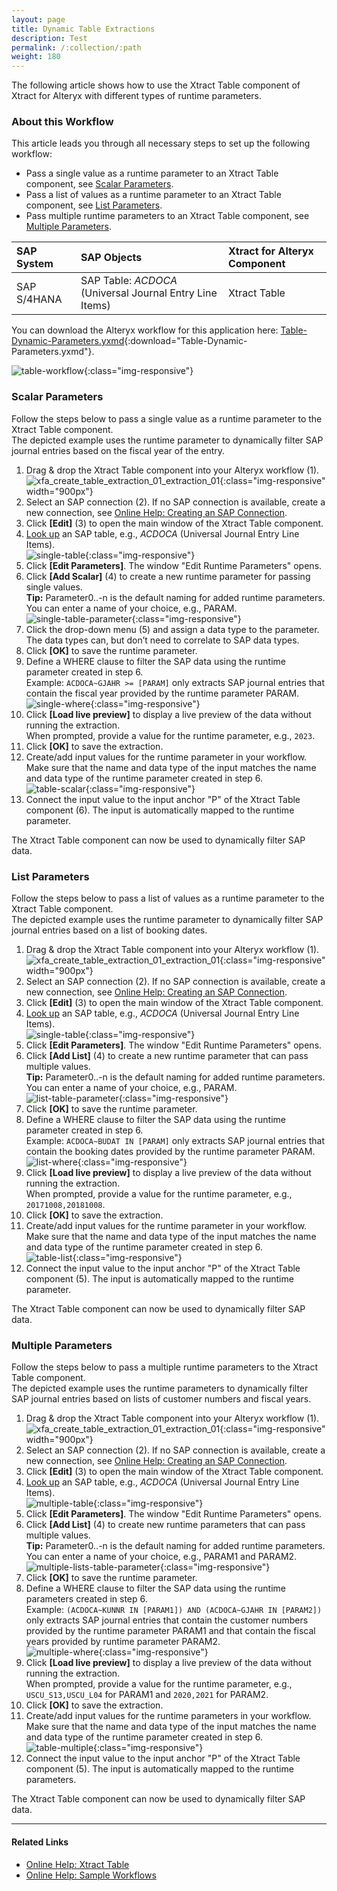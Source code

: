 ```yaml
---
layout: page
title: Dynamic Table Extractions 
description: Test
permalink: /:collection/:path
weight: 180
---
```


The following article shows how to use the Xtract Table component of Xtract for Alteryx with different types of runtime parameters.<br>

### About this Workflow

This article leads you through all necessary steps to set up the following workflow:
- Pass a single value as a runtime parameter to an Xtract Table component, see [Scalar Parameters](#scalar-parameters).
- Pass a list of values as a runtime parameter to an Xtract Table component, see [List Parameters](#list-parameters).
- Pass multiple runtime parameters to an Xtract Table component, see [Multiple Parameters](#multiple-parameters).


| SAP System | SAP Objects | Xtract for Alteryx Component |
| :------ |:--- | :--- |
| SAP S/4HANA | SAP Table: *ACDOCA* (Universal Journal Entry Line Items) | Xtract Table |

You can download the Alteryx workflow for this application here: [Table-Dynamic-Parameters.yxmd](/files/xfa/Table-Dynamic-Parameters.yxmd){:download="Table-Dynamic-Parameters.yxmd"}.

![table-workflow](/img/contents/xfa/workflow.png){:class="img-responsive"}

<!---
### Prerequisites

To use the Xtract Table component, access to the designated authority objects (RFC) in SAP must be available.<br>
For more information, refer to the knowledge base article [SAP User Rights: Table](../sap/authority-objects-sap-user-rights#table).
-->

### Scalar Parameters

Follow the steps below to pass a single value as a runtime parameter to the Xtract Table component.<br>
The depicted example uses the runtime parameter to dynamically filter SAP journal entries based on the fiscal year of the entry.

1. Drag & drop the Xtract Table component into your Alteryx workflow (1).<br>
![xfa_create_table_extraction_01_extraction_01](/img/contents/xfa/xfa_create_table_extraction_01.png){:class="img-responsive" width="900px"}
2. Select an SAP connection (2). If no SAP connection is available, create a new connection, see [Online Help: Creating an SAP Connection](https://help.theobald-software.com/en/xtract-for-alteryx/sap-connection).
3. Click **[Edit]** (3) to open the main window of the Xtract Table component.
4. [Look up](https://help.theobald-software.com/en/xtract-universal/table/extract-table-data#look-up-a-table) an SAP table, e.g., *ACDOCA* (Universal Journal Entry Line Items).<br>
![single-table](/img/contents/xfa/single-table.png){:class="img-responsive"}
5. Click **[Edit Parameters]**. The window "Edit Runtime Parameters" opens.
6. Click **[Add Scalar]** (4) to create a new runtime parameter for passing single values.<br>
**Tip:** Parameter0..-n is the default naming for added runtime parameters. You can enter a name of your choice, e.g., PARAM.
![single-table-parameter](/img/contents/xfa/single-table-parameter.png){:class="img-responsive"}
7. Click the drop-down menu (5) and assign a data type to the parameter. The data types can, but don’t need to correlate to SAP data types.
8. Click **[OK]** to save the runtime parameter. 
9. Define a WHERE clause to filter the SAP data using the runtime parameter created in step 6. <br>
Example: `ACDOCA~GJAHR >= [PARAM]` only extracts SAP journal entries that contain the fiscal year provided by the runtime parameter PARAM.<br>
![single-where](/img/contents/xfa/single-where.png){:class="img-responsive"}
10. Click **[Load live preview]** to display a live preview of the data without running the extraction.<br>
When prompted, provide a value for the runtime parameter, e.g., `2023`.
11. Click **[OK]** to save the extraction.
12. Create/add input values for the runtime parameter in your workflow.
Make sure that the name and data type of the input matches the name and data type of the runtime parameter created in step 6. <br>
![table-scalar](/img/contents/xfa/table-scalar.png){:class="img-responsive"}
13. Connect the input value to the input anchor "P" of the Xtract Table component (6). The input is automatically mapped to the runtime parameter.

The Xtract Table component can now be used to dynamically filter SAP data.

### List Parameters

Follow the steps below to pass a list of values as a runtime parameter to the Xtract Table component.<br>
The depicted example uses the runtime parameter to dynamically filter SAP journal entries based on a list of booking dates.

1. Drag & drop the Xtract Table component into your Alteryx workflow (1).<br>
![xfa_create_table_extraction_01_extraction_01](/img/contents/xfa/xfa_create_table_extraction_01.png){:class="img-responsive" width="900px"}
2. Select an SAP connection (2). If no SAP connection is available, create a new connection, see [Online Help: Creating an SAP Connection](https://help.theobald-software.com/en/xtract-for-alteryx/sap-connection).
3. Click **[Edit]** (3) to open the main window of the Xtract Table component.
4. [Look up](https://help.theobald-software.com/en/xtract-universal/table/extract-table-data#look-up-a-table) an SAP table, e.g., *ACDOCA* (Universal Journal Entry Line Items).<br>
![single-table](/img/contents/xfa/single-table.png){:class="img-responsive"}
5. Click **[Edit Parameters]**. The window "Edit Runtime Parameters" opens.
6. Click **[Add List]** (4) to create a new runtime parameter that can pass multiple values.<br>
**Tip:** Parameter0..-n is the default naming for added runtime parameters. You can enter a name of your choice, e.g., PARAM.
![list-table-parameter](/img/contents/xfa/list-table-parameter.png){:class="img-responsive"}
7. Click **[OK]** to save the runtime parameter. 
8. Define a WHERE clause to filter the SAP data using the runtime parameter created in step 6. <br>
Example: `ACDOCA~BUDAT IN [PARAM]` only extracts SAP journal entries that contain the booking dates provided by the runtime parameter PARAM.<br>
![list-where](/img/contents/xfa/list-where.png){:class="img-responsive"}
9. Click **[Load live preview]** to display a live preview of the data without running the extraction.<br>
When prompted, provide a value for the runtime parameter, e.g., `20171008,20181008`.
10. Click **[OK]** to save the extraction.
11. Create/add input values for the runtime parameter in your workflow.
Make sure that the name and data type of the input matches the name and data type of the runtime parameter created in step 6. <br>
![table-list](/img/contents/xfa/table-list.png){:class="img-responsive"}
12. Connect the input value to the input anchor "P" of the Xtract Table component (5). The input is automatically mapped to the runtime parameter.

The Xtract Table component can now be used to dynamically filter SAP data.

### Multiple Parameters

Follow the steps below to pass a multiple runtime parameters to the Xtract Table component.<br>
The depicted example uses the runtime parameters to dynamically filter SAP journal entries based on lists of customer numbers and fiscal years.

1. Drag & drop the Xtract Table component into your Alteryx workflow (1).<br>
![xfa_create_table_extraction_01_extraction_01](/img/contents/xfa/xfa_create_table_extraction_01.png){:class="img-responsive" width="900px"}
2. Select an SAP connection (2). If no SAP connection is available, create a new connection, see [Online Help: Creating an SAP Connection](https://help.theobald-software.com/en/xtract-for-alteryx/sap-connection).
3. Click **[Edit]** (3) to open the main window of the Xtract Table component.
4. [Look up](https://help.theobald-software.com/en/xtract-universal/table/extract-table-data#look-up-a-table) an SAP table, e.g., *ACDOCA* (Universal Journal Entry Line Items).<br>
![multiple-table](/img/contents/xfa/single-table.png){:class="img-responsive"}
5. Click **[Edit Parameters]**. The window "Edit Runtime Parameters" opens.
6. Click **[Add List]** (4) to create new runtime parameters that can pass multiple values.<br>
**Tip:** Parameter0..-n is the default naming for added runtime parameters. You can enter a name of your choice, e.g., PARAM1 and PARAM2.
![multiple-lists-table-parameter](/img/contents/xfa/multiple-lists-table-parameter.png){:class="img-responsive"}
7. Click **[OK]** to save the runtime parameter. 
8. Define a WHERE clause to filter the SAP data using the runtime parameters created in step 6. <br>
Example: `(ACDOCA~KUNNR IN [PARAM1]) AND (ACDOCA~GJAHR IN [PARAM2])` only extracts SAP journal entries that contain the customer numbers provided by the runtime parameter PARAM1 and that contain the fiscal years provided by runtime parameter PARAM2.<br>
![multiple-where](/img/contents/xfa/multiple-where.png){:class="img-responsive"}
9. Click **[Load live preview]** to display a live preview of the data without running the extraction.<br>
When prompted, provide a value for the runtime parameter, e.g., `USCU_S13,USCU_L04` for PARAM1 and `2020,2021` for PARAM2.
10. Click **[OK]** to save the extraction.
11. Create/add input values for the runtime parameters in your workflow.
Make sure that the name and data type of the input matches the name and data type of the runtime parameter created in step 6. <br>
![table-multiple](/img/contents/xfa/table-multiple.png){:class="img-responsive"}
12. Connect the input value to the input anchor "P" of the Xtract Table component (5). The input is automatically mapped to the runtime parameters.

The Xtract Table component can now be used to dynamically filter SAP data.

*****
#### Related Links
- [Online Help: Xtract Table](https://help.theobald-software.com/en/xtract-for-alteryx/table)
- [Online Help: Sample Workflows](https://help.theobald-software.com/en/xtract-for-alteryx/sample-workflows)
